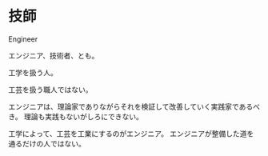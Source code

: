 # 技師

Engineer

エンジニア、技術者、とも。

工学を扱う人。

工芸を扱う職人ではない。

エンジニアは、理論家でありながらそれを検証して改善していく実践家であるべき。
理論も実践もないがしろにできない。

工学によって、工芸を工業にするのがエンジニア。
エンジニアが整備した道を通るだけの人ではない。
